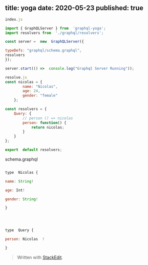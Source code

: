
title: yoga
date: 2020-05-23
published: true
---
```js
index.js

import { GraphQLServer } from  'graphql-yoga';
import resolvers from  './graphql/resolvers';

const server =  new  GraphQLServer({

typeDefs: "graphql/schema.graphql",
resolvers
});

server.start(() =>  console.log("Graphql Server Running"));
```
```js
resolve.js
const nicolas = {
		name: "Nicolas",
		age: 24,
		gender: "female"
	};

const resolvers = {
	Query: {
		// person () => nicolas
		person: function() {
			return nicolas;
		}
	}
};

export  default resolvers;
```
schema.graphql
```js

type  Nicolas {

name: String!

age: Int!

gender: String!

}

  
  

type  Query {

person: Nicolas  !

}
```
> Written with [StackEdit](https://stackedit.io/).
<!--stackedit_data:
eyJoaXN0b3J5IjpbNTExNDUzNzExXX0=
-->